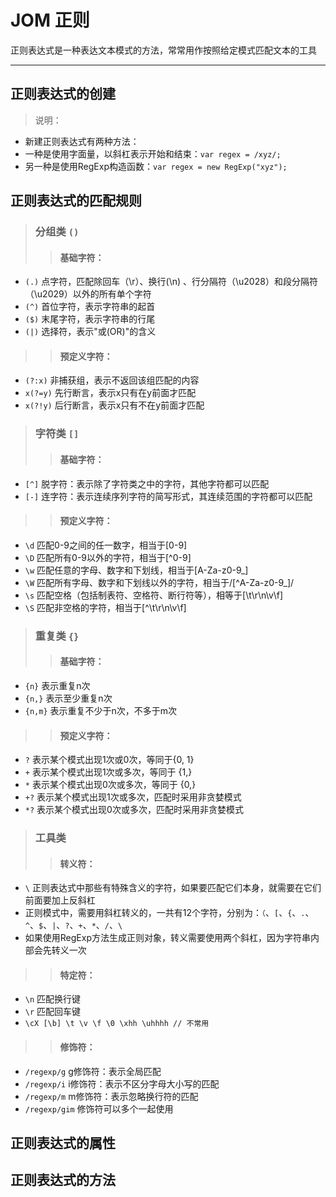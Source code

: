 # JOM 正则
正则表达式是一种表达文本模式的方法，常常用作按照给定模式匹配文本的工具
***

## 正则表达式的创建
> 说明：
* 新建正则表达式有两种方法：
* 一种是使用字面量，以斜杠表示开始和结束：`var regex = /xyz/;`
* 另一种是使用RegExp构造函数：`var regex = new RegExp("xyz");`

## 正则表达式的匹配规则
> ### 分组类 `()`
>> #### 基础字符：
* `(.)` 点字符，匹配除回车（\r）、换行(\n) 、行分隔符（\u2028）和段分隔符（\u2029）以外的所有单个字符
* `(^)` 首位字符，表示字符串的起首
* `($)` 末尾字符，表示字符串的行尾
* `(|)` 选择符，表示"或(OR)"的含义

>> #### 预定义字符：
* `(?:x)` 非捕获组，表示不返回该组匹配的内容
* `x(?=y)` 先行断言，表示x只有在y前面才匹配
* `x(?!y)` 后行断言，表示x只有不在y前面才匹配

> ### 字符类 `[]`
>> #### 基础字符：
* `[^]` 脱字符：表示除了字符类之中的字符，其他字符都可以匹配
* `[-]` 连字符：表示连续序列字符的简写形式，其连续范围的字符都可以匹配

>> #### 预定义字符：
* `\d` 匹配0-9之间的任一数字，相当于[0-9]
* `\D` 匹配所有0-9以外的字符，相当于[^0-9]
* `\w` 匹配任意的字母、数字和下划线，相当于[A-Za-z0-9_]
* `\W` 匹配所有字母、数字和下划线以外的字符，相当于/[^A-Za-z0-9_]/
* `\s` 匹配空格（包括制表符、空格符、断行符等），相等于[\t\r\n\v\f]
* `\S` 匹配非空格的字符，相当于[^\t\r\n\v\f]

> ### 重复类 `{}`
>> #### 基础字符：
* `{n}` 表示重复n次
* `{n,}` 表示至少重复n次
* `{n,m}` 表示重复不少于n次，不多于m次

>> #### 预定义字符：
* `?` 表示某个模式出现1次或0次，等同于{0, 1}
* `+` 表示某个模式出现1次或多次，等同于 {1,}
* `*` 表示某个模式出现0次或多次，等同于 {0,}
* `+?` 表示某个模式出现1次或多次，匹配时采用非贪婪模式
* `*?` 表示某个模式出现0次或多次，匹配时采用非贪婪模式

> ### 工具类
>> #### 转义符：
* `\` 正则表达式中那些有特殊含义的字符，如果要匹配它们本身，就需要在它们前面要加上反斜杠
* 正则模式中，需要用斜杠转义的，一共有12个字符，分别为：`（`、`[`、`{`、`.`、`^`、`$`、`|`、`?`、`+`、`*`、`/`、`\`
* 如果使用RegExp方法生成正则对象，转义需要使用两个斜杠，因为字符串内部会先转义一次

>> #### 特定符：
* `\n` 匹配换行键
* `\r` 匹配回车键
* `\cX [\b] \t \v \f \0 \xhh \uhhhh // 不常用`

>> #### 修饰符：
* `/regexp/g` g修饰符：表示全局匹配
* `/regexp/i` i修饰符：表示不区分字母大小写的匹配
* `/regexp/m` m修饰符：表示忽略换行符的匹配
* `/regexp/gim` 修饰符可以多个一起使用

## 正则表达式的属性

## 正则表达式的方法


